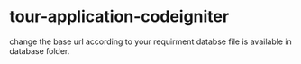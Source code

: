 # tour-application-codeigniter
change the base url according to your requirment
databse file is available in database folder.

